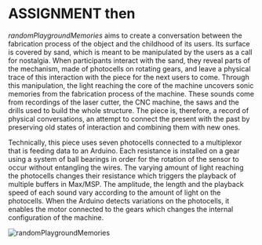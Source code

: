 # ASSIGNMENT then

*randomPlaygroundMemories* aims to create a conversation between the fabrication process of the object and the childhood of its users. Its surface is covered by sand, which is meant to be manipulated by the users as a call for nostalgia. When participants interact with the sand, they reveal parts of the mechanism, made of photocells on rotating gears, and leave a physical trace of this interaction with the piece for the next users to come. Through this manipulation, the light reaching the core of the machine uncovers sonic memories from the fabrication process of the machine. These sounds come from recordings of the laser cutter, the CNC machine, the saws and the drills used to build the whole structure. The piece is, therefore, a record of physical conversations, an attempt to connect the present with the past by preserving old states of interaction and combining them with new ones.



Technically, this piece uses seven photocells connected to a multiplexor that is feeding data to an Arduino. Each resistance is installed on a gear using a system of ball bearings in order for the rotation of the sensor to occur without entangling the wires. The varying amount of light reaching the photocells changes their resistance which triggers the playback of multiple buffers in Max/MSP. The amplitude, the length and the playback speed of each sound vary according to the amount of light on the photocells. When the Arduino detects variations on the photocells, it enables the motor connected to the gears which changes the internal configuration of the machine.

![randomPlaygroundMemories](http://url/to/img.png)
